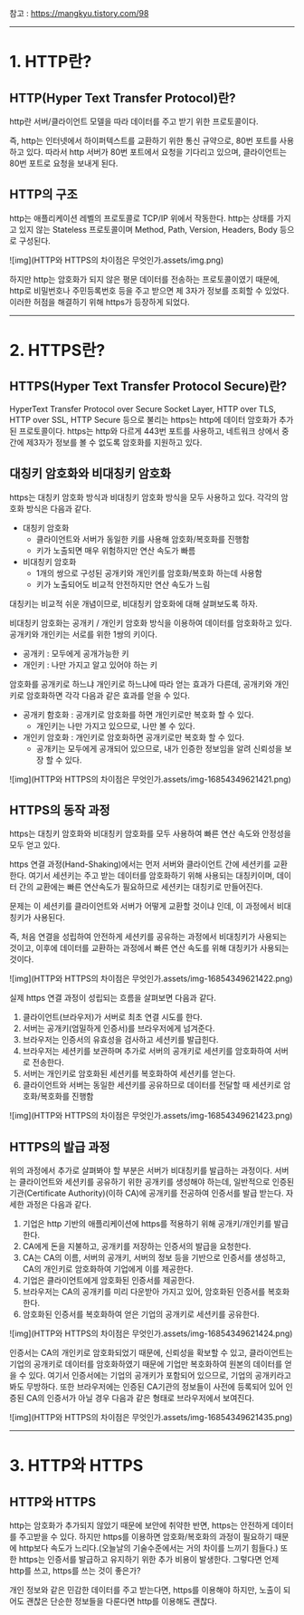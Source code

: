 참고 : https://mangkyu.tistory.com/98

------

# 1. HTTP란?

## HTTP(Hyper Text Transfer Protocol)란?

http란 서버/클라이언트 모델을 따라 데이터를 주고 받기 위한 프로토콜이다.

즉, http는 인터넷에서 하이퍼텍스트를 교환하기 위한 통신 규약으로, 80번 포트를 사용하고 있다. 따라서 http 서버가 80번 포트에서 요청을 기다리고 있으며, 클라이언트는 80번 포트로 요청을 보내게 된다.



## HTTP의 구조

http는 애플리케이션 레벨의 프로토콜로 TCP/IP 위에서 작동한다. http는 상태를 가지고 있지 않는 Stateless 프로토콜이며 Method, Path, Version, Headers, Body 등으로 구성된다.

![img](HTTP와 HTTPS의 차이점은 무엇인가.assets/img.png)

하지만 http는 암호화가 되지 않은 평문 데이터를 전송하는 프로토콜이였기 때문에, http로 비밀번호나 주민등록번호 등을 주고 받으면 제 3자가 정보를 조회할 수 있었다. 이러한 허점을 해결하기 위해 https가 등장하게 되었다.









------

# 2. HTTPS란?

## HTTPS(Hyper Text Transfer Protocol Secure)란?

HyperText Transfer Protocol over Secure Socket Layer, HTTP over TLS, HTTP over SSL, HTTP Secure 등으로 불리는 https는 http에 데이터 암호화가 추가된 프로토콜이다. https는 http와 다르게 443번 포트를 사용하고, 네트워크 상에서 중간에 제3자가 정보를 볼 수 없도록 암호화를 지원하고 있다.



## 대칭키 암호화와 비대칭키 암호화

https는 대칭키 암호화 방식과 비대칭키 암호화 방식을 모두 사용하고 있다. 각각의 암호화 방식은 다음과 같다.

- 대칭키 암호화
  - 클라이언트와 서버가 동일한 키를 사용해 암호화/복호화를 진행함
  - 키가 노출되면 매우 위험하지만 연산 속도가 빠름
- 비대칭키 암호화
  - 1개의 쌍으로 구성된 공개키와 개인키를 암호화/복호화 하는데 사용함
  - 키가 노출되어도 비교적 안전하지만 연산 속도가 느림

대칭키는 비교적 쉬운 개념이므로, 비대칭키 암호화에 대해 살펴보도록 하자.

비대칭키 암호화는 공개키 / 개인키 암호화 방식을 이용하여 데이터를 암호화하고 있다. 공개키와 개인키는 서로를 위한 1쌍의 키이다.

- 공개키 : 모두에게 공개가능한 키
- 개인키 : 나만 가지고 알고 있어야 하는 키

암호화를 공개키로 하느냐 개인키로 하느냐에 따라 얻는 효과가 다른데, 공개키와 개인키로 암호화하면 각각 다음과 같은 효과를 얻을 수 있다.

- 공개키 함호화 : 공개키로 암호화를 하면 개인키로만 복호화 할 수 있다.
  - 개인키는 나만 가지고 있으므로, 나만 볼 수 있다.
- 개인키 암호화 : 개인키로 암호화하면 공개키로만 복호화 할 수 있다.
  - 공개키는 모두에게 공개되어 있으므로, 내가 인증한 정보임을 알려 신뢰성을 보장 할 수 있다.

![img](HTTP와 HTTPS의 차이점은 무엇인가.assets/img-16854349621421.png)





## HTTPS의 동작 과정

https는 대칭키 암호화와 비대칭키 암호화를 모두 사용하여 빠른 연산 속도와 안정성을 모두 얻고 있다.

https 연결 과정(Hand-Shaking)에서는 먼저 서버와 클라이언트 간에 세션키를 교환한다. 여기서 세션키는 주고 받는 데이터를 암호화하기 위해 사용되는 대칭키이며, 데이터 간의 교환에는 빠른 연산속도가 필요하므로 세션키는 대칭키로 만들어진다.

문제는 이 세션키를 클라이언트와 서버가 어떻게 교환할 것이냐 인데, 이 과정에서 비대칭키가 사용된다.

즉, 처음 연결을 성립하여 안전하게 세션키를 공유하는 과정에서 비대칭키가 사용되는 것이고, 이후에 데이터를 교환하는 과정에서 빠른 연산 속도를 위해 대칭키가 사용되는 것이다.

![img](HTTP와 HTTPS의 차이점은 무엇인가.assets/img-16854349621422.png)

실제 https 연결 과정이 성립되는 흐름을 살펴보면 다음과 같다.

1.  클라이언트(브라우저)가 서버로 최초 연결 시도를 한다.
2. 서버는 공개키(엄밀하게 인증서)를 브라우저에게 넘겨준다.
3. 브라우저는 인증서의 유효성을 검사하고 세션키를 발급힌다.
4. 브라우저는 세션키를 보관하며 추가로 서버의 공개키로 세션키를 암호화하여 서버로 전송한다.
5. 서버는 개인키로 암호화된 세션키를 복호화하여 세션키를 얻는다.
6. 클라이언트와 서버는 동일한 세션키를 공유하므로 데이터를 전달할 때 세션키로 암호화/복호화를 진행함

![img](HTTP와 HTTPS의 차이점은 무엇인가.assets/img-16854349621423.png)





## HTTPS의 발급 과정

위의 과정에서 추가로 살펴봐야 할 부분은 서버가 비대칭키를 발급하는 과정이다. 서버는 클라이언트와 세션키를 공유하기 위한 공개키를 생성해야 하는데, 일반적으로 인증된 기관(Certificate Authority)(이하 CA)에 공개키를 전공하여 인증서를 발급 받는다. 자세한 과정은 다음과 같다.

1. 기업은 http 기반의 애플리케이션에 https를 적용하기 위해 공개키/개인키를 발급한다.
2. CA에게 돈을 지불하고, 공개키를 저장하는 인증서의 발급을 요청한다.
3. CA는 CA의 이름, 서버의 공개키, 서버의 정보 등을 기반으로 인증서를 생성하고, CA의 개인키로 암호화하여 기업에게 이를 제공한다.
4. 기업은 클라이언트에게 암호화된 인증서를 제공한다.
5. 브라우저는 CA의 공개키를 미리 다운받아 가지고 있어, 암호화된 인증서를 복호화한다.
6. 암호화된 인증서를 복호화하여 얻은 기업의 공개키로 세션키를 공유한다.

![img](HTTP와 HTTPS의 차이점은 무엇인가.assets/img-16854349621424.png)

인증서는 CA의 개인키로 암호화되었기 때문에, 신뢰성을 확보할 수 있고, 클라이언트는 기업의 공개키로 데이터를 암호화하였기 때문에 기업만 복호화하여 원본의 데이터를 얻을 수 있다. 여기서 인증서에는 기업의 공개키가 포함되어 있으므로, 기업의 공개키라고 봐도 무방하다. 또한 브라우저에는 인증된 CA기관의 정보들이 사전에 등록되어 있어 인증된 CA의 인증서가 아닐 경우 다음과 같은 형태로 브라우저에서 보여진다.

![img](HTTP와 HTTPS의 차이점은 무엇인가.assets/img-16854349621435.png)









------

# 3. HTTP와 HTTPS

## HTTP와 HTTPS

http는 암호화가 추가되지 않았기 때문에 보안에 취약한 반면, https는 안전하게 데이터를 주고받을 수 있다. 하지만 https를 이용하면 암호화/복호화의 과정이 필요하기 때문에 http보다 속도가 느리다.(오늘날의 기술수준에서는 거의 차이를 느끼기 힘들다.) 또한 https는 인증서를 발급하고 유지하기 위한 추가 비용이 발생한다. 그렇다면 언제 http를 쓰고, https를 쓰는 것이 좋은가?

개인 정보와 같은 민감한 데이터를 주고 받는다면, https를 이용해야 하지만, 노출이 되어도 괜찮은 단순한 정보들을 다룬다면 http를 이용해도 괜찮다.
